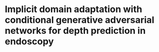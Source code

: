 # Implicit domain adaptation with conditional generative adversarial networks for depth prediction in endoscopy